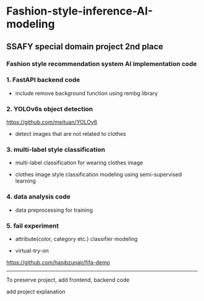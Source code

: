 # Fashion-style-inference-AI-modeling

## SSAFY special domain project 2nd place


### Fashion style recommendation system AI implementation code


### 1. FastAPI backend code

- include remove background function using rembg library

### 2. YOLOv6s object detection

https://github.com/meituan/YOLOv6

- detect images that are not related to clothes


### 3. multi-label style classification

- multi-label classification for wearing clothes image

- clothes image style classification modeling using semi-supervised learning


### 4. data analysis code

- data preprocessing for training


### 5. fail experiment

- attribute(color, category etc.) classifier modeling

- virtual-try-on

https://github.com/hasibzunair/fifa-demo

---

To preserve project, add frontend, backend code

add project explanation
